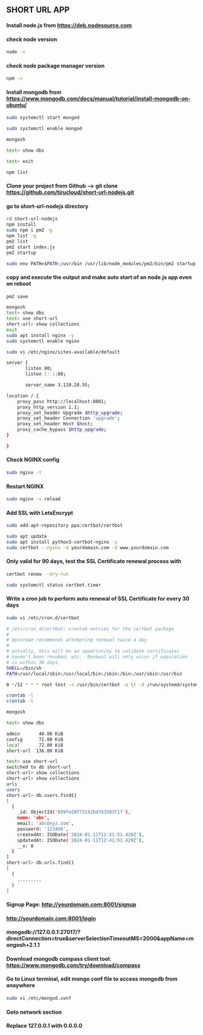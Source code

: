 ## SHORT URL APP
#### Install node.js from https://deb.nodesource.com
#### check node version
```bash
node -v
```
#### check node package manager version
```bash
npm -v 
```
#### Install mongodb from https://www.mongodb.com/docs/manual/tutorial/install-mongodb-on-ubuntu/
```bash 
sudo systemctl start mongod
```
```bash
sudo systemctl enable mongod 
```
```bash
mongosh 
```
```bash
test> show dbs 
```
```bash
test> exit 
```
```bash
npm list 
```
#### Clone your project from Github --> git clone https://github.com/tirucloud/short-url-nodejs.git
#### go to short-url-nodejs directory
```bash
cd short-url-nodejs
npm install
sudo npm i pm2 -g
npm list -g
pm2 list
pm2 start index.js
pm2 startup
```
```bash
sudo env PATH=$PATH:/usr/bin /usr/lib/node_modules/pm2/bin/pm2 startup systemd -u ubuntu --hp /home/ubuntu
```
#### copy and execute the output and make auto start of an node.js app even on reboot
```bash
pm2 save
```
```bash
mongosh
test> show dbs
test> use short-url
short-url> show collections
exit
sudo apt install nginx -y
sudo systemctl enable nginx
```
```bash
sudo vi /etc/nginx/sites-available/default
````
```bash
server {
       listen 80;
       listen [::]:80;

       server_name 3.110.28.55;

location / {
    proxy_pass http://localhost:8001;
    proxy_http_version 1.1;
    proxy_set_header Upgrade $http_upgrade;
    proxy_set_header Connection 'upgrade';
    proxy_set_header Host $host;
    proxy_cache_bypass $http_upgrade;
}

}
```
#### Check NGINX config

```bash
sudo nginx -t
```
#### Restart NGINX
```bash
sudo nginx -s reload
````
#### Add SSL with LetsEncrypt
```bash
sudo add-apt-repository ppa:certbot/certbot 
```
```bash
sudo apt update 
sudo apt install python3-certbot-nginx -y
sudo certbot --nginx -d yourdomain.com -d www.yourdomain.com
```
#### Only valid for 90 days, test the SSL Certificate renewal process with
```bash
certbot renew --dry-run
```
```bash
sudo systemctl status certbot.timer
```
#### Write a cron job to perform auto renewal of SSL Certificate for every 30 days
```bash
sudo vi /etc/cron.d/certbot
```
```bash
# /etc/cron.d/certbot: crontab entries for the certbot package
#
# Upstream recommends attempting renewal twice a day
#
# entually, this will be an opportunity to validate certificates
# haven't been revoked, etc.  Renewal will only occur if expiration
# is within 30 days.
SHELL=/bin/sh
PATH=/usr/local/sbin:/usr/local/bin:/sbin:/bin:/usr/sbin:/usr/bin

0 */12 * * * root test -x /usr/bin/certbot -a \! -d /run/systemd/system && perl -e 'sleep int(rand(3600))' && certbot -q renew
```
```bash
crontab -l
crontab -t
```
```bash
mongosh
```
```bash
test> show dbs
```
```bash
admin       40.00 KiB
config      72.00 KiB
local       72.00 KiB
short-url  136.00 KiB
```
```bash
test> use short-url
switched to db short-url
short-url> show collections
short-url> show collections
urls
users
short-url> db.users.find()
[
  {
	_id: ObjectId('659fe20f73142bd743583f1f'),
	name: 'abc',
	email: 'abc@xyz.com',
	password: '123456',
	createdAt: ISODate('2024-01-11T12:41:51.429Z'),
	updatedAt: ISODate('2024-01-11T12:41:51.429Z'),
	__v: 0
  }
]
short-url> db.urls.find()
[
  {
	.........
  }
]
```
#### Signup Page: http://yourdomain.com:8001/signup

#### http://yourdomain.com:8001/login

#### mongodb://127.0.0.1:27017/?directConnection=true&serverSelectionTimeoutMS=2000&appName=mongosh+2.1.1

#### Download mongodb compass client tool: https://www.mongodb.com/try/download/compass

#### Go to Linux terminal, edit mongo conf file to access mongodb from anaywhere
```bash
sudo vi /etc/mongod.conf
```
#### Goto network section 
#### Replace 127.0.0.1 with 0.0.0.0

